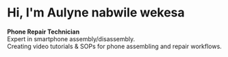 # Hi, I'm Aulyne nabwile wekesa
**Phone Repair Technician**  
 Expert in smartphone assembly/disassembly.  
Creating video tutorials & SOPs for phone assembling and repair workflows. 
